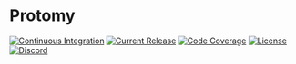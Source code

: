 # Protomy

[![Continuous Integration](https://img.shields.io/github/workflow/status/protomy/protomy/Continuous%20Integration/master?style=for-the-badge)](https://github.com/protomy/protomy/actions?query=workflow%3A%22Continuous+Integration%22)
[![Current Release](https://img.shields.io/github/v/release/protomy/protomy?style=for-the-badge)](https://github.com/protomy/protomy/releases)
[![Code Coverage](https://img.shields.io/codecov/c/github/protomy/protomy/master?style=for-the-badge)](https://codecov.io/gh/protomy/protomy/branch/master)
[![License](https://img.shields.io/github/license/protomy/protomy?style=for-the-badge)](https://github.com/protomy/protomy/blob/master/LICENSE)
[![Discord](https://img.shields.io/discord/712690295271194655?style=for-the-badge)](https://discord.gg/Avh8sk)